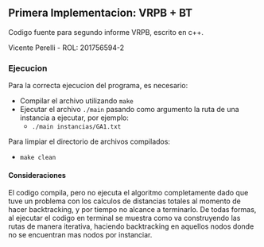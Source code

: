 ## Primera Implementacion: VRPB + BT
Codigo fuente para segundo informe VRPB, escrito en c++.

Vicente Perelli - ROL: 201756594-2

### Ejecucion
Para la correcta ejecucion del programa, es necesario:
- Compilar el archivo utilizando `make`
- Ejecutar el archivo `./main` pasando como argumento la ruta de una instancia a ejecutar, por ejemplo:
  - `./main instancias/GA1.txt`

Para limpiar el directorio de archivos compilados:
- `make clean`


#### Consideraciones
El codigo compila, pero no ejecuta el algoritmo completamente dado que tuve un problema con los calculos de distancias totales al momento de hacer backtracking, y por tiempo no alcance a terminarlo. 
De todas formas, al ejecutar el codigo en terminal se muestra como va construyendo las rutas de manera iterativa, haciendo backtracking en aquellos nodos donde no se encuentran mas nodos por instanciar.